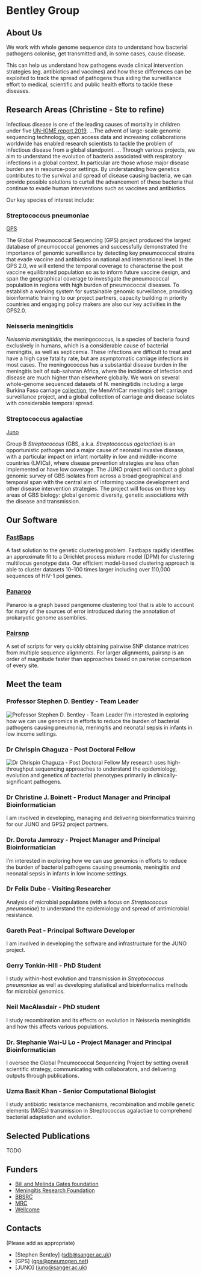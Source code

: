 # Bentley Group

## About Us

We work with whole genome sequence data to understand how bacterial pathogens colonise, get transmitted and, in some cases, cause disease.

This can help us understand how pathogens evade clinical intervention strategies (eg. antibiotics and vaccines) and how these differences can be exploited to track the spread of pathogens thus aiding the surveillance effort to medical, scientific and public health efforts to tackle these diseases.


## Research Areas (Christine - Ste to refine)

Infectious disease is one of the leading causes of mortality in children under five [UN-IGME report 2019](https://childmortality.org/reports). ...The advent of large-scale genomic sequencing technology, open access data and increasing collaborations worldwide has enabled  research scientists to tackle the problem of infectious disease from a global standpoint. ... Through various projects, we aim to understand the evolution of bacteria associated with respiratory infections in a global context. In particular are those whose major disease burden are in resource-poor settings. By understanding how genetics contributes to the survival and spread of disease causing bacteria, we can provide possible solutions to curtail the advancement of these bacteria that continue to evade human interventions such as vaccines and antibiotics.

Our key species of interest include:

### Streptococcus pneumoniae
[GPS](https://www.pneumogen.net/)

The Global Pneumococcal Sequencing (GPS) project produced the largest database of pneumococcal genomes and successfully demonstrated the importance of genomic surveillance by detecting key pneumococcal strains that evade vaccine and antibiotics on national and international level. In the GPS 2.0, we will extend the temporal coverage to characterise the post vaccine equilibrated population so as to inform future vaccine design, and span the geographical coverage to investigate the pneumococcal population in regions with high burden of pneumococcal diseases. To establish a working system for sustainable genomic surveillance, providing bioinformatic training to our project partners, capacity building in priority countries and engaging policy makers are also our key activities in the GPS2.0.

### Neisseria meningitidis
*Neisseria meningitidis*, the meningococcus, is a species of bacteria found exclusively in humans, which is a considerable cause of bacterial meningitis, as well as septicemia. These infections are difficult to treat and have a high case fatality rate, but are asymptomatic carriage infections in most cases.  The meningococcus has a substantial disease burden in the meningitis belt of sub-saharan Africa, where the incidence of infection and disease are much higher than elsewhere globally. We work on several whole-genome sequenced datasets of N. meningitidis including a large Burkina Faso carriage [collection](https://www.ncbi.nlm.nih.gov/pubmed/23914778), the MenAfriCar meningitis belt carriage surveillance project, and a global collection of carriage and disease isolates with considerable temporal spread.

### Streptococcus agalactiae
[Juno](gbsgen.net)

Group B *Streptococcus* (GBS, a.k.a. *Streptococcus agalactiae*) is an opportunistic pathogen and a major cause of neonatal invasive disease, with a particular impact on infant mortality in low and middle-income countries (LMICs), where disease prevention strategies are less often implemented or have low coverage. The JUNO project will conduct a global genomic survey of GBS isolates from across a broad geographical and temporal span with the central aim of informing vaccine development and other disease intervention strategies. The project will focus on three key areas of GBS biology: global genomic diversity, genetic associations with the disease and transmission.

## Our Software

### [FastBaps](https://github.com/gtonkinhill/fastbaps)
A fast solution to the genetic clustering problem. Fastbaps rapidly identifies an approximate fit to a Dirichlet process mixture model (DPM) for clustering multilocus genotype data. Our efficient model-based clustering approach is able to cluster datasets 10–100 times larger including over 110,000 sequences of HIV-1 pol genes.

### [Panaroo](https://github.com/gtonkinhill/panaroo)
Panaroo is a graph based pangenome clustering tool that is able to account for many of the sources of error introduced during the annotation of prokaryotic genome assemblies.

### [Pairsnp](https://github.com/gtonkinhill/pairsnp)
A set of scripts for very quickly obtaining pairwise SNP distance matrices from multiple sequence alignments. For larger alignments, pairsnp is an order of magnitude faster than approaches based on pairwise comparison of every site.

## Meet the team

### Professor Stephen D. Bentley - Team Leader
![Professor Stephen D. Bentley - Team Leader](people/headshot-small.png "Professor Stephen D. Bentley - Team Leader")
I’m interested in exploring how we can use genomics in efforts to reduce the burden of bacterial pathogens causing pneumonia, meningitis and neonatal sepsis in infants in low income settings.

### Dr Chrispin Chaguza - Post Doctoral Fellow
![Dr Chrispin Chaguza - Post Doctoral Fellow ](people/headshot-small.png "Dr Chrispin Chaguza - Post Doctoral Fellow ")
My research uses high-throughput sequencing approaches to understand the epidemiology, evolution and genetics of bacterial phenotypes primarily in clinically-significant pathogens.

### Dr Christine J. Boinett - Product Manager and Principal Bioinformatician
I am involved in developing, managing and delivering bioinformatics training for our JUNO and GPS2 project partners.

### Dr. Dorota Jamrozy - Project Manager and Principal Bioinformatician
I’m interested in exploring how we can use genomics in efforts to reduce the burden of bacterial pathogens causing pneumonia, meningitis and neonatal sepsis in infants in low income settings.

### Dr Felix Dube - Visiting Researcher
Analysis of microbial populations (with a focus on *Streptococcus pneumoniae*) to understand the epidemiology and spread of antimicrobial resistance. 

### Gareth Peat - Principal Software Developer
I am involved in developing the software and infrastructure for the JUNO project.

### Gerry Tonkin-HIll - PhD Student
I study within-host evolution and transmission in *Streptococcus pneumoniae* as well as  developing statistical and bioinformatics methods for microbial genomics.

### Neil MacAlasdair - PhD student
I study recombination and its effects on evolution in Neisseria meningitidis and how this affects various populations.

### Dr. Stephanie Wai-U Lo - Project Manager and Principal Bioinformatician 
I oversee the Global Pneumococcal Sequencing Project by setting overall scientific strategy, communicating with collaborators, and delivering outputs through publications.

### Uzma Basit Khan - Senior Computational Biologist
I study antibiotic resistance mechanisms, recombination and mobile genetic elements (MGEs) transmission in Streptococcus agalactiae to comprehend bacterial adaptation and evolution.

## Selected Publications
TODO

## Funders
- [Bill and Melinda Gates foundation](http://www.gatesfoundation.org/)
- [Meningitis Research Foundation](https://www.meningitis.org/?gclid=Cj0KCQiAnL7yBRD3ARIsAJp_oLY4izo2h6Pu4s-ENL8Us0UItFx-wpTs2-eHI5xKJu8S7ZBnNfHmi3UaAj8AEALw_wcB)
- [BBSRC](https://bbsrc.ukri.org/)
- [MRC](https://mrc.ukri.org/)
- [Wellcome](https://wellcome.ac.uk/)

## Contacts
(Please add as appropriate)
- [Stephen Bentley] (sdb@sanger.ac.uk)
- [GPS] (gps@pneumogen.net)
- [JUNO] (juno@sanger.ac.uk)
